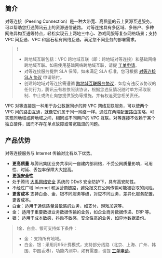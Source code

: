 ## 简介
对等连接（Peering Connection）是一种大带宽、高质量的云上资源互通服务，可以帮助您打通腾讯云上的资源通信链路。 对等连接具有多区域、多账户、多种网络异构互通等特点，轻松实现云上两地三中心、游戏同服等复杂网络场景；支持 VPC 间互通、VPC 和黑石私有网络互通，满足您不同业务的部署需求。
>!
>- 跨地域互联包括：VPC 跨地域互联（即：跨地域对等连接）和基础网络跨地域互联。如需使用基础网络跨地域互联，请提 [工单申请](https://console.cloud.tencent.com/workorder/category/create?level1_id=6&level2_id=168&level1_name=%E8%AE%A1%E7%AE%97%E4%B8%8E%E7%BD%91%E7%BB%9C&level2_name=%E7%A7%81%E6%9C%89%E7%BD%91%E7%BB%9C%20VPC)。
>- 对等连接服务提供 SLA 保障，如未满足 SLA 标准，您可根据 [对等连接 SLA 协议](https://cloud.tencent.com/document/product/215/17800) 申请赔付。 
>- 创建跨地域对等连接需遵循 [跨地域互联服务协议](https://cloud.tencent.com/document/product/215/7682)，如您有违反该协议的任何行为，腾讯云有权依照该协议，根据您违反情况随时单方采取限制、中止或终止向您提供服务等措施，并有权追究您相关责任。

VPC 对等连接是一种用于办公数据同步的跨 VPC 网络互联服务，可以使两个 VPC 间的路由互通，就像它们属于同一网络一样。通过在两端配置路由策略，可实现同地域或跨地域之间，相同或不同用户的 VPC 互联。对等连接不依赖于某个独立硬件，因而不存在单点故障或带宽瓶颈的问题。

## 产品优势
对等连接服务与 Internet 传输对比有以下优势。
- **更高质量** 
与腾讯集团业务共享同一自建内部网络，不受公网质量影响，可用性、时延、丢包率保障大大提高。
- **更强安全性** 
 - 处于腾讯 [大禹网络安全](https://cloud.tencent.com/document/product/297) 系统的 DDoS 安全防护下，具有高安防性。
 - 不经过广域 Internet 和运营商链路，避免报文在公网传输可能被窃取的风险。
- **更省成本**
支持白金、金、银不同服务等级，对应不同业务，差异化服务配置，更省成本。
 - 白金：适用于通信质量最敏感的业务，如支付，游戏加速等。
 - 金： 适用于重要数据业务数据传输的业务，如企业商务数据传递、ERP 等。
 - 银： 适用于成本敏感，抖动不敏感，安全性高的业务，如异地数据备份。

>!金、白金、银可支持如下条件：
>- 金 ：支持所有地域。 
>- 白金、银：采用月95计费模式，支持部分线路（北京、上海、广州、韩国、中国香港），功能内测中，如有需要，请提 [工单申请](https://console.cloud.tencent.com/workorder)。
